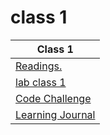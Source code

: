 # class 1

| Class 1 |
| ------- |
| [Readings.](/classes/class1/Reading.md) |
| [lab class 1](https://github.com/ibrahimfqaisi/snakes-cafe) |
| [Code Challenge](https://github.com/ibrahimfqaisi/data-structures-and-algorithms) |
| [Learning Journal](/classes/class1/Learning_Journal.md) |

